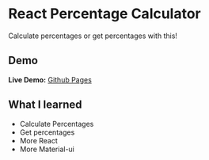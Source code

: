 # React Percentage Calculator

Calculate percentages or get percentages with this!

## Demo

**Live Demo:** [Github Pages]()

## What I learned

- Calculate Percentages
- Get percentages
- More React
- More Material-ui
